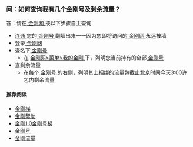 #### 
### 问：如何查询我有几个金刚号及剩余流量？

答：请在[ 金刚网 ](https://github.com/a2zitpro/web/blob/master/kksitecn.md) 按以下步骤自主查询

- [ 连通 ](https://github.com/a2zitpro/web/blob/master/useofkkid.md)您的[ 金刚号 ](https://github.com/a2zitpro/web/blob/master/kkid.md)翻墙出来一一因为您即将访问的[ 金刚网 ](https://github.com/a2zitpro/web/blob/master/kksitecn.md)永远被墙
- 登录[ 金刚网 ](https://github.com/a2zitpro/web/blob/master/kksitecn.md)
- 查名下[ 金刚号 ](https://github.com/a2zitpro/web/blob/master/kkid.md)
  - 在 [ 金刚网>菜单>我的金刚 ](https://www.atozitpro.net/zh/my-account/) 下，列明您当前持有的全部[ 金刚号 ](https://github.com/a2zitpro/web/blob/master/kkid.md)
- 查剩余流量
  - 在每个[ 金刚号 ](https://github.com/a2zitpro/web/blob/master/kkid.md)的右侧，列明其上捆绑的流量包截止北京时间今天3:00许包内剩余流量

#### 推荐阅读

- [金刚梯](https://github.com/a2zitpro/web/blob/master/dlb.md)
- [金刚帮助](https://github.com/a2zitpro/web/blob/master/list_helpkkvpn.md)
- [金刚1.0金刚号梯](https://a2zitpro.github.io/web/list_helpkkvpn1.0.md)
- [金刚号](https://github.com/a2zitpro/web/blob/master/list_kkid.md)
- [金刚流量](https://github.com/a2zitpro/web/blob/master/list_kkdatatraffic.md)
